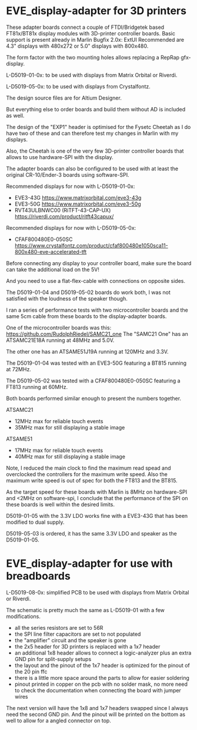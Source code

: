 # EVE_display-adapter for 3D printers

These adapter boards connect a couple of FTDI/Bridgetek based FT81x/BT81x display modules with 3D-printer controller boards.
Basic support is present already in Marlin Bugfix 2.0x: ExtUI
Recommended are 4.3" displays with 480x272 or 5.0" displays with 800x480.

The form factor with the two mounting holes allows replacing a RepRap gfx-display.

L-D5019-01-0x: to be used with displays from Matrix Orbital or Riverdi.

L-D5019-05-0x: to be used with displays from Crystalfontz.

The design source files are for Altium Designer.

But everything else to order boards and build them without AD is included as well.

The design of the "EXP1" header is optimised for the Fysetc Cheetah as I do have two of these and can therefore
test my changes in Marlin with my displays.

Also, the Cheetah is one of the very few 3D-printer controller boards that allows to use hardware-SPI with the display.

The adapter boards can also be configured to be used with at least the original CR-10/Ender-3 boards using software-SPI.

Recommended displays for now with L-D5019-01-0x:
- EVE3-43G https://www.matrixorbital.com/eve3-43g
- EVE3-50G https://www.matrixorbital.com/eve3-50g
- RVT43ULBNWC00 (RiTFT-43-CAP-UX) https://riverdi.com/product/ritft43capux/

Recommended displays for now with L-D5019-05-0x:
- CFAF800480E0-050SC https://www.crystalfontz.com/product/cfaf800480e1050sca11-800x480-eve-accelerated-tft

Before connecting any display to your controller board, make sure the board can take the additional load on the 5V!

And you need to use a flat-flex-cable with connections on opposite sides.


The D5019-01-04 and D5019-05-02 boards do work both, I was not satisfied with the loudness of the speaker though.

I ran a series of performance tests with two microcontroller boards and the same 5cm cable from these boards to the display-adapter boards.

One of the microcontroller boards was this: https://github.com/RudolphRiedel/SAMC21_one
The "SAMC21 One" has an ATSAMC21E18A running at 48MHz and 5.0V.

The other one has an ATSAME51J19A running at 120MHz and 3.3V.

The D5019-01-04 was tested with an EVE3-50G featuring a BT815 running at 72MHz.

The D5019-05-02 was tested with a CFAF800480E0-050SC featuring a FT813 running at 60MHz.

Both boards performed similar enough to present the numbers together.

ATSAMC21
- 12MHz max for reliable touch events
- 35MHz max for still displaying a stable image

ATSAME51
- 17MHz max for reliable touch events
- 40MHz max for still displaying a stable image

Note, I reduced the main clock to find the maximum read spead and overclocked the controllers for the maximum write speed.
Also the maximum write speed is out of spec for both the FT813 and the BT815.

As the target speed for these boards with Marlin is 8MHz on hardware-SPI and <2MHz on software-spi,
I conclude that the performance of the SPI on these boards is well within the desired limits.

D5019-01-05 with the 3.3V LDO works fine with a EVE3-43G that has been modified to dual supply.

D5019-05-03 is ordered, it has the same 3.3V LDO and speaker as the D5019-01-05.

# EVE_display-adapter for use with breadboards

L-D5019-08-0x: simplified PCB to be used with displays from Matrix Orbital or Riverdi.

The schematic is pretty much the same as L-D5019-01 with a few modifications.
- all the series resistors are set to 56R
- the SPI line filter capacitors are set to not populated
- the "amplifier" circuit and the speaker is gone
- the 2x5 header for 3D printers is replaced with a 1x7 header 
- an additional 1x8 header allows to connect a logic-analyzer plus an extra GND pin for split-supply setups
- the layout and the pinout of the 1x7 header is optimized for the pinout of the 20 pin ffc
- there is a little more space around the parts to allow for easier soldering
- pinout printed in copper on the pcb with no solder mask, no more need to check the documentation when connecting the board with jumper wires

The next version will have the 1x8 and 1x7 headers swapped since I always need the second GND pin.
And the pinout will be printed on the bottom as well to allow for a angled connector on top.
